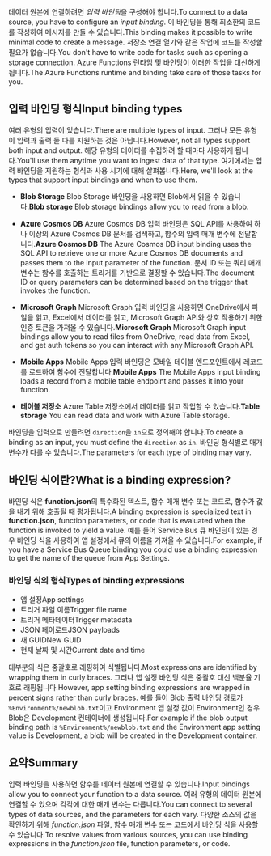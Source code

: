 <span data-ttu-id="3bdd7-101">데이터 원본에 연결하려면 *입력 바인딩*을 구성해야 합니다.</span><span class="sxs-lookup"><span data-stu-id="3bdd7-101">To connect to a data source, you have to configure an *input binding*.</span></span> <span data-ttu-id="3bdd7-102">이 바인딩을 통해 최소한의 코드를 작성하여 메시지를 만들 수 있습니다.</span><span class="sxs-lookup"><span data-stu-id="3bdd7-102">This binding makes it possible to write minimal code to create a message.</span></span> <span data-ttu-id="3bdd7-103">저장소 연결 열기와 같은 작업에 코드를 작성할 필요가 없습니다.</span><span class="sxs-lookup"><span data-stu-id="3bdd7-103">You don't have to write code for tasks such as opening a storage connection.</span></span> <span data-ttu-id="3bdd7-104">Azure Functions 런타임 및 바인딩이 이러한 작업을 대신하게 됩니다.</span><span class="sxs-lookup"><span data-stu-id="3bdd7-104">The Azure Functions runtime and binding take care of those tasks for you.</span></span>

## <a name="input-binding-types"></a><span data-ttu-id="3bdd7-105">입력 바인딩 형식</span><span class="sxs-lookup"><span data-stu-id="3bdd7-105">Input binding types</span></span>

<span data-ttu-id="3bdd7-106">여러 유형의 입력이 있습니다.</span><span class="sxs-lookup"><span data-stu-id="3bdd7-106">There are multiple types of input.</span></span> <span data-ttu-id="3bdd7-107">그러나 모든 유형이 입력과 출력 둘 다를 지원하는 것은 아닙니다.</span><span class="sxs-lookup"><span data-stu-id="3bdd7-107">However, not all types support both input and output.</span></span> <span data-ttu-id="3bdd7-108">해당 유형의 데이터를 수집하려 할 때마다 사용하게 됩니다.</span><span class="sxs-lookup"><span data-stu-id="3bdd7-108">You'll use them anytime you want to ingest data of that type.</span></span> <span data-ttu-id="3bdd7-109">여기에서는 입력 바인딩을 지원하는 형식과 사용 시기에 대해 살펴봅니다.</span><span class="sxs-lookup"><span data-stu-id="3bdd7-109">Here, we'll look at the types that support input bindings and when to use them.</span></span>

- <span data-ttu-id="3bdd7-110">**Blob Storage** Blob Storage 바인딩을 사용하면 Blob에서 읽을 수 있습니다.</span><span class="sxs-lookup"><span data-stu-id="3bdd7-110">**Blob storage**  Blob storage bindings allow you to read from a blob.</span></span>

- <span data-ttu-id="3bdd7-111">**Azure Cosmos DB** Azure Cosmos DB 입력 바인딩은 SQL API를 사용하여 하나 이상의 Azure Cosmos DB 문서를 검색하고, 함수의 입력 매개 변수에 전달합니다.</span><span class="sxs-lookup"><span data-stu-id="3bdd7-111">**Azure Cosmos DB**  The Azure Cosmos DB input binding uses the SQL API to retrieve one or more Azure Cosmos DB documents and passes them to the input parameter of the function.</span></span> <span data-ttu-id="3bdd7-112">문서 ID 또는 쿼리 매개 변수는 함수를 호출하는 트리거를 기반으로 결정할 수 있습니다.</span><span class="sxs-lookup"><span data-stu-id="3bdd7-112">The document ID or query parameters can be determined based on the trigger that invokes the function.</span></span>

- <span data-ttu-id="3bdd7-113">**Microsoft Graph** Microsoft Graph 입력 바인딩을 사용하면 OneDrive에서 파일을 읽고, Excel에서 데이터를 읽고, Microsoft Graph API와 상호 작용하기 위한 인증 토큰을 가져올 수 있습니다.</span><span class="sxs-lookup"><span data-stu-id="3bdd7-113">**Microsoft Graph**  Microsoft Graph input bindings allow you to read files from OneDrive, read data from Excel, and get auth tokens so you can interact with any Microsoft Graph API.</span></span>

- <span data-ttu-id="3bdd7-114">**Mobile Apps** Mobile Apps 입력 바인딩은 모바일 테이블 엔드포인트에서 레코드를 로드하여 함수에 전달합니다.</span><span class="sxs-lookup"><span data-stu-id="3bdd7-114">**Mobile Apps**  The Mobile Apps input binding loads a record from a mobile table endpoint and passes it into your function.</span></span>

- <span data-ttu-id="3bdd7-115">**테이블 저장소** Azure Table 저장소에서 데이터를 읽고 작업할 수 있습니다.</span><span class="sxs-lookup"><span data-stu-id="3bdd7-115">**Table storage**  You can read data and work with Azure Table storage.</span></span>

<span data-ttu-id="3bdd7-116">바인딩을 입력으로 만들려면 `direction`을 `in`으로 정의해야 합니다.</span><span class="sxs-lookup"><span data-stu-id="3bdd7-116">To create a binding as an input, you must define the `direction` as `in`.</span></span>
<span data-ttu-id="3bdd7-117">바인딩 형식별로 매개 변수가 다를 수 있습니다.</span><span class="sxs-lookup"><span data-stu-id="3bdd7-117">The parameters for each type of binding may vary.</span></span>

## <a name="what-is-a-binding-expression"></a><span data-ttu-id="3bdd7-118">바인딩 식이란?</span><span class="sxs-lookup"><span data-stu-id="3bdd7-118">What is a binding expression?</span></span>

<span data-ttu-id="3bdd7-119">바인딩 식은 **function.json**의 특수화된 텍스트, 함수 매개 변수 또는 코드로, 함수가 값을 내기 위해 호출될 때 평가됩니다.</span><span class="sxs-lookup"><span data-stu-id="3bdd7-119">A binding expression is specialized text in **function.json**, function parameters, or code that is evaluated when the function is invoked to yield a value.</span></span> <span data-ttu-id="3bdd7-120">예를 들어 Service Bus 큐 바인딩이 있는 경우 바인딩 식을 사용하여 앱 설정에서 큐의 이름을 가져올 수 있습니다.</span><span class="sxs-lookup"><span data-stu-id="3bdd7-120">For example, if you have a Service Bus Queue binding you could use a binding expression to get the name of the queue from App Settings.</span></span>

### <a name="types-of-binding-expressions"></a><span data-ttu-id="3bdd7-121">바인딩 식의 형식</span><span class="sxs-lookup"><span data-stu-id="3bdd7-121">Types of binding expressions</span></span>

- <span data-ttu-id="3bdd7-122">앱 설정</span><span class="sxs-lookup"><span data-stu-id="3bdd7-122">App settings</span></span>
- <span data-ttu-id="3bdd7-123">트리거 파일 이름</span><span class="sxs-lookup"><span data-stu-id="3bdd7-123">Trigger file name</span></span>
- <span data-ttu-id="3bdd7-124">트리거 메타데이터</span><span class="sxs-lookup"><span data-stu-id="3bdd7-124">Trigger metadata</span></span>
- <span data-ttu-id="3bdd7-125">JSON 페이로드</span><span class="sxs-lookup"><span data-stu-id="3bdd7-125">JSON payloads</span></span>
- <span data-ttu-id="3bdd7-126">새 GUID</span><span class="sxs-lookup"><span data-stu-id="3bdd7-126">New GUID</span></span>
- <span data-ttu-id="3bdd7-127">현재 날짜 및 시간</span><span class="sxs-lookup"><span data-stu-id="3bdd7-127">Current date and time</span></span>

<span data-ttu-id="3bdd7-128">대부분의 식은 중괄호로 래핑하여 식별됩니다.</span><span class="sxs-lookup"><span data-stu-id="3bdd7-128">Most expressions are identified by wrapping them in curly braces.</span></span> <span data-ttu-id="3bdd7-129">그러나 앱 설정 바인딩 식은 중괄호 대신 백분율 기호로 래핑됩니다.</span><span class="sxs-lookup"><span data-stu-id="3bdd7-129">However, app setting binding expressions are wrapped in percent signs rather than curly braces.</span></span> <span data-ttu-id="3bdd7-130">예를 들어 Blob 출력 바인딩 경로가 `%Environment%/newblob.txt`이고 Environment 앱 설정 값이 Environment인 경우 Blob은 Development 컨테이너에 생성됩니다.</span><span class="sxs-lookup"><span data-stu-id="3bdd7-130">For example if the blob output binding path is `%Environment%/newblob.txt` and the Environment app setting value is Development, a blob will be created in the Development container.</span></span>

## <a name="summary"></a><span data-ttu-id="3bdd7-131">요약</span><span class="sxs-lookup"><span data-stu-id="3bdd7-131">Summary</span></span>

<span data-ttu-id="3bdd7-132">입력 바인딩을 사용하면 함수를 데이터 원본에 연결할 수 있습니다.</span><span class="sxs-lookup"><span data-stu-id="3bdd7-132">Input bindings allow you to connect your function to a data source.</span></span> <span data-ttu-id="3bdd7-133">여러 유형의 데이터 원본에 연결할 수 있으며 각각에 대한 매개 변수는 다릅니다.</span><span class="sxs-lookup"><span data-stu-id="3bdd7-133">You can connect to several types of data sources, and the parameters for each vary.</span></span> <span data-ttu-id="3bdd7-134">다양한 소스의 값을 확인하기 위해 *function.json* 파일, 함수 매개 변수 또는 코드에서 바인딩 식을 사용할 수 있습니다.</span><span class="sxs-lookup"><span data-stu-id="3bdd7-134">To resolve values from various sources, you can use binding expressions in the *function.json* file, function parameters, or code.</span></span>